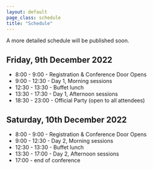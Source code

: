 ```yaml
---
layout: default
page_class: schedule
title: "Schedule"
---
```


<p>A more detailed schedule will be published soon.</p>

<section class="schedule-day">
  <h2>Friday, 9th December 2022</h2>
  <ul>
    <li>8:00 - 9:00 - Registration & Conference Door Opens</li>
    <li>9:00 - 12:30 - Day 1, Morning sessions</li>
    <li>12:30 - 13:30 - Buffet lunch</li>
    <li>13:30 - 17:30 - Day 1, Afternoon sessions</li>
    <li>18:30 - 23:00 - Official Party (open to all attendees)</li>
  </ul>
</section>

<section class="schedule-day">
  <h2>Saturday, 10th December 2022</h2>
  <ul>
    <li>8:00 - 9:00 - Registration & Conference Door Opens</li>
    <li>9:00 - 12:30 - Day 2, Morning sessions</li>
    <li>12:30 - 13:30 - Buffet lunch</li>
    <li>13:30 - 17:00 - Day 2, Afternoon sessions</li>
    <li>17:00 - end of conference</li>
  </ul>
</section>
